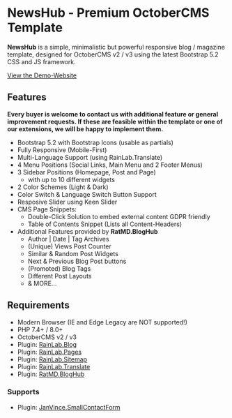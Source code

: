 NewsHub - Premium OctoberCMS Template
=====================================

**NewsHub** is a simple, minimalistic but powerful responsive blog / magazine template, designed for 
OctoberCMS v2 / v3 using the latest Bootstrap 5.2 CSS and JS framework.

[View the Demo-Website](https://themes.rat.md/newshub)


Features
--------
**Every buyer is welcome to contact us with additional feature or general improvement requests. If 
these are feasible within the template or one of our extensions, we will be happy to implement them.**

- Bootstrap 5.2 with Bootstrap Icons (usable as partials)
- Fully Responsive (Mobile-First)
- Multi-Language Support (using RainLab.Translate)
- 4 Menu Positions (Social Links, Main Menu and 2 Footer Menus)
- 3 Sidebar Positions (Homepage, Post and Page)
    - with up to 10 different widgets
- 2 Color Schemes (Light & Dark)
- Color Switch & Language Switch Button Support
- Resposive Slider using Keen Slider
- CMS Page Snippets:
    - Double-Click Solution to embed external content GDPR friendly
    - Table of Contents Snippet (Lists all Content-Headers)
- Additional Features provided by **RatMD.BlogHub**
    - Author | Date | Tag Archives
    - (Unique) Views Post Counter
    - Similar & Random Post Widgets
    - Next & Previous Blog Post buttons
    - (Promoted) Blog Tags
    - Different Post Layouts
    - & MORE...


Requirements
------------

- Modern Browser (IE and Edge Legacy are NOT supported!)
- PHP 7.4+ / 8.0+
- OctoberCMS v2 / v3
- Plugin: [RainLab.Blog](https://octobercms.com/plugin/rainlab-blog)
- Plugin: [RainLab.Pages](https://octobercms.com/plugin/rainlab-pages)
- Plugin: [RainLab.Sitemap](https://octobercms.com/plugin/rainlab-sitemap)
- Plugin: [RainLab.Translate](https://octobercms.com/plugin/rainlab-translate)
- Plugin: [RatMD.BlogHub](https://octobercms.com/plugin/ratmd-bloghub)


### Supports

- Plugin: [JanVince.SmallContactForm](https://octobercms.com/plugin/janvince-smallcontactform)

